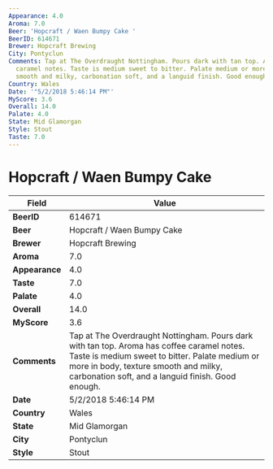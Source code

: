 ```yaml
---
Appearance: 4.0
Aroma: 7.0
Beer: 'Hopcraft / Waen Bumpy Cake '
BeerID: 614671
Brewer: Hopcraft Brewing
City: Pontyclun
Comments: Tap at The Overdraught Nottingham. Pours dark with tan top. Aroma has coffee
  caramel notes. Taste is medium sweet to bitter. Palate medium or more in body, texture
  smooth and milky, carbonation soft, and a languid finish. Good enough.
Country: Wales
Date: '"5/2/2018 5:46:14 PM"'
MyScore: 3.6
Overall: 14.0
Palate: 4.0
State: Mid Glamorgan
Style: Stout
Taste: 7.0
---
```


# Hopcraft / Waen Bumpy Cake 

| Field         | Value |
|---------------|-------|
| **BeerID** | 614671 |
| **Beer** | Hopcraft / Waen Bumpy Cake  |
| **Brewer** | Hopcraft Brewing |
| **Aroma** | 7.0 |
| **Appearance** | 4.0 |
| **Taste** | 7.0 |
| **Palate** | 4.0 |
| **Overall** | 14.0 |
| **MyScore** | 3.6 |
| **Comments** | Tap at The Overdraught Nottingham. Pours dark with tan top. Aroma has coffee caramel notes. Taste is medium sweet to bitter. Palate medium or more in body, texture smooth and milky, carbonation soft, and a languid finish. Good enough. |
| **Date** | 5/2/2018 5:46:14 PM |
| **Country** | Wales |
| **State** | Mid Glamorgan |
| **City** | Pontyclun |
| **Style** | Stout |
